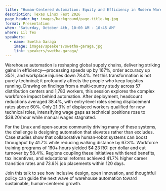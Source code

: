 ```yaml
---
title: "Human‑Centered Automation: Equity and Efficiency in Modern Warehousing"
description: Texas Linux Fest 2026
page_header_bg: images/background/page-title-bg.jpg
format: Presentation
when: "Saturday, October 4th, 10:00 AM - 10:45 AM"
where: Lil Tex
speakers:
  - name: Swetha Garaga
    image: images/speakers/swetha-garaga.jpg
    link: speakers/swetha-garaga/
---
```

Warehouse automation is reshaping global supply chains, delivering striking 
gains in efficiency—processing speeds up by 167%, order accuracy up 35%, and 
workplace injuries down 78.4%. Yet this transformation is not purely technical; 
it profoundly affects the people who keep logistics running. Drawing on findings
 from a multi‑country study across 57 distribution centers and 1,783 workers, 
this session explores the complex workforce impact behind automation. After 
deployment, headcount reductions averaged 38.4%, with entry‑level roles seeing 
displacement rates above 60%. Only 21.3% of displaced workers qualified for new 
technical roles, intensifying wage gaps as technical positions rose to 
$38.20/hour while manual wages stagnated.

For the Linux and open‑source community driving many of these systems, the 
challenge is designing automation that elevates rather than excludes. Case 
studies show that collaborative human‑robot systems can boost throughput by 
41.7% while reducing walking distance by 67.3%. Workforce training programs of 
160+ hours yielded $4.23 ROI per dollar and cut turnover by 58.4%. Regions 
coupling these initiatives with tiered benefits, tax incentives, and educational
 reforms achieved 41.7% higher career transition rates and 73.6% job placements 
within 120 days.

Join this talk to see how inclusive design, open innovation, and thoughtful 
policy can guide the next wave of warehouse automation toward sustainable, 
human‑centered growth.
